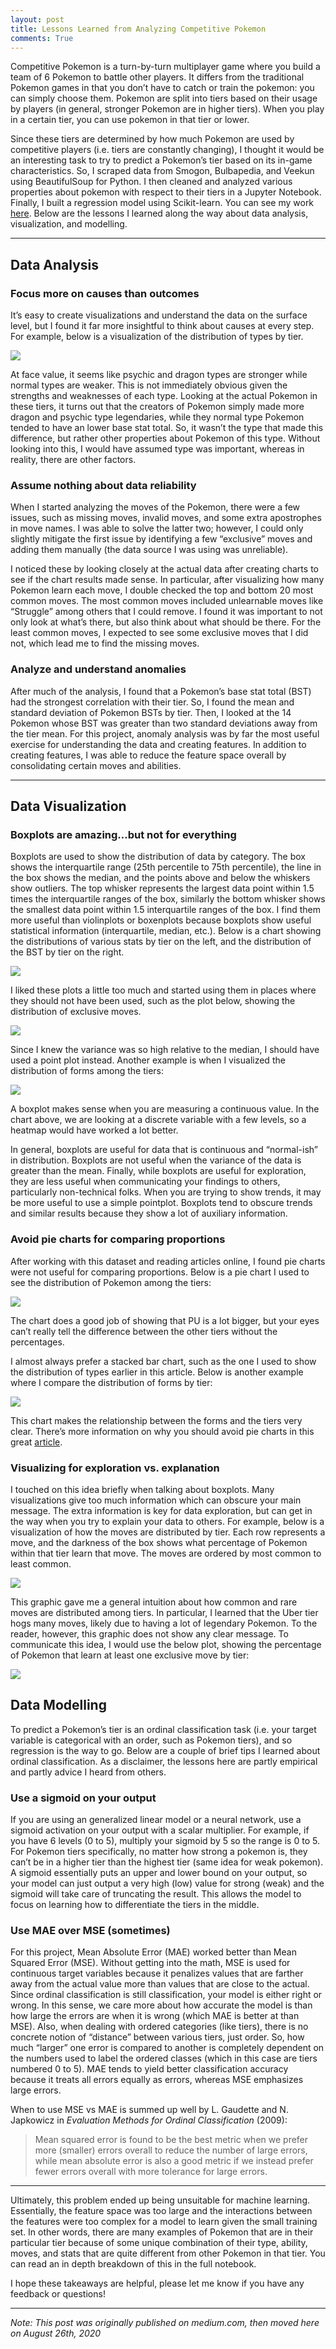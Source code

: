 ```yaml
---
layout: post
title: Lessons Learned from Analyzing Competitive Pokemon
comments: True
---
```


Competitive Pokemon is a turn-by-turn multiplayer game where you build a team
of 6 Pokemon to battle other players. It differs from the traditional Pokemon
games in that you don’t have to catch or train the pokemon: you can simply
choose them. Pokemon are split into tiers based on their usage by players (in
general, stronger Pokemon are in higher tiers). When you play in a certain
tier, you can use pokemon in that tier or lower.

Since these tiers are determined by how much Pokemon are used by competitive
players (i.e. tiers are constantly changing), I thought it would be an
interesting task to try to predict a Pokemon’s tier based on its in-game
characteristics. So, I scraped data from Smogon, Bulbapedia, and Veekun using
BeautifulSoup for Python. I then cleaned and analyzed various properties about
pokemon with respect to their tiers in a Jupyter Notebook. Finally, I built a
regression model using Scikit-learn. You can see my work
[here](https://github.com/n2cholas/pokemon-analysis).  Below are the lessons I
learned along the way about data analysis, visualization, and modelling.

<hr>

## Data Analysis

### Focus more on causes than outcomes

It’s easy to create visualizations and understand the data on the surface
level, but I found it far more insightful to think about causes at every step.
For example, below is a visualization of the distribution of types by tier.

![](/assets/images/posts/competitive-pokemon/typechart.png#center)

At face value, it seems like psychic and dragon types are stronger while normal
types are weaker. This is not immediately obvious given the strengths and
weaknesses of each type. Looking at the actual Pokemon in these tiers, it turns
out that the creators of Pokemon simply made more dragon and psychic type
legendaries, while they normal type Pokemon tended to have an lower base stat
total. So, it wasn’t the type that made this difference, but rather other
properties about Pokemon of this type. Without looking into this, I would have
assumed type was important, whereas in reality, there are other factors.


### Assume nothing about data reliability

When I started analyzing the moves of the Pokemon, there were a few issues,
such as missing moves, invalid moves, and some extra apostrophes in move names.
I was able to solve the latter two; however, I could only slightly mitigate the
first issue by identifying a few “exclusive” moves and adding them manually
(the data source I was using was unreliable).

I noticed these by looking closely at the actual data after creating charts to
see if the chart results made sense. In particular, after visualizing how many
Pokemon learn each move, I double checked the top and bottom 20 most common
moves. The most common moves included unlearnable moves like “Struggle” among
others that I could remove. I found it was important to not only look at what’s
there, but also think about what should be there. For the least common moves, I
expected to see some exclusive moves that I did not, which lead me to find the
missing moves.


### Analyze and understand anomalies

After much of the analysis, I found that a Pokemon’s base stat total (BST) had
the strongest correlation with their tier. So, I found the mean and standard
deviation of Pokemon BSTs by tier. Then, I looked at the 14 Pokemon whose BST
was greater than two standard deviations away from the tier mean. For this
project, anomaly analysis was by far the most useful exercise for understanding
the data and creating features. In addition to creating features, I was able to
reduce the feature space overall by consolidating certain moves and abilities.

<hr>

## Data Visualization

### Boxplots are amazing…but not for everything

Boxplots are used to show the distribution of data by category. The box shows
the interquartile range (25th percentile to 75th percentile), the line in the
box shows the median, and the points above and below the whiskers show
outliers. The top whisker represents the largest data point within 1.5 times
the interquartile ranges of the box, similarly the bottom whisker shows the
smallest data point within 1.5 interquartile ranges of the box. I find them
more useful than violinplots or boxenplots because boxplots show useful
statistical information (interquartile, median, etc.). Below is a chart showing
the distributions of various stats by tier on the left, and the distribution of
the BST by tier on the right.

![](/assets/images/posts/competitive-pokemon/boxplot1.png#center)

I liked these plots a little too much and started using them in places where
they should not have been used, such as the plot below, showing the
distribution of exclusive moves.

![](/assets/images/posts/competitive-pokemon/boxplot2.png#center)

Since I knew the variance was so high relative to the median, I should have
used a point plot instead. Another example is when I visualized the
distribution of forms among the tiers:

![](/assets/images/posts/competitive-pokemon/boxplot3.png#center)

A boxplot makes sense when you are measuring a continuous value. In the chart
above, we are looking at a discrete variable with a few levels, so a heatmap
would have worked a lot better.

In general, boxplots are useful for data that is continuous and “normal-ish” in
distribution. Boxplots are not useful when the variance of the data is greater
than the mean. Finally, while boxplots are useful for exploration, they are
less useful when communicating your findings to others, particularly
non-technical folks. When you are trying to show trends, it may be more useful
to use a simple pointplot. Boxplots tend to obscure trends and similar results
because they show a lot of auxiliary information.

### Avoid pie charts for comparing proportions

After working with this dataset and reading articles online, I found pie charts
were not useful for comparing proportions. Below is a pie chart I used to see
the distribution of Pokemon among the tiers:

![](/assets/images/posts/competitive-pokemon/piechart.png#center)

The chart does a good job of showing that PU is a lot bigger, but your eyes
can’t really tell the difference between the other tiers without the
percentages.

I almost always prefer a stacked bar chart, such as the one I used to show the
distribution of types earlier in this article. Below is another example where I
compare the distribution of forms by tier:

![](/assets/images/posts/competitive-pokemon/stackedbar.png#center)

This chart makes the relationship between the forms and the tiers very clear.
There’s more information on why you should avoid pie charts in this great
[article](https://medium.com/@KristinHenry/in-defense-of-pie-charts-and-why-you-shouldnt-use-them-df2e8ccb5f76).

### Visualizing for exploration vs. explanation

I touched on this idea briefly when talking about boxplots. Many visualizations
give too much information which can obscure your main message. The extra
information is key for data exploration, but can get in the way when you try to
explain your data to others. For example, below is a visualization of how the
moves are distributed by tier. Each row represents a move, and the darkness of
the box shows what percentage of Pokemon within that tier learn that move. The
moves are ordered by most common to least common.

![](/assets/images/posts/competitive-pokemon/percentheatmap.png#center)

This graphic gave me a general intuition about how common and rare moves are
distributed among tiers. In particular, I learned that the Uber tier hogs many
moves, likely due to having a lot of legendary Pokemon. To the reader, however,
this graphic does not show any clear message. To communicate this idea, I would
use the below plot, showing the percentage of Pokemon that learn at least one
exclusive move by tier:

![](/assets/images/posts/competitive-pokemon/percentmovebar.png#center)

## Data Modelling

To predict a Pokemon’s tier is an ordinal classification task (i.e. your target
variable is categorical with an order, such as Pokemon tiers), and so
regression is the way to go. Below are a couple of brief tips I learned about
ordinal classification. As a disclaimer, the lessons here are partly empirical
and partly advice I heard from others.

### Use a sigmoid on your output

If you are using an generalized linear model or a neural network, use a sigmoid
activation on your output with a scalar multiplier. For example, if you have 6
levels (0 to 5), multiply your sigmoid by 5 so the range is 0 to 5. For Pokemon
tiers specifically, no matter how strong a pokemon is, they can’t be in a
higher tier than the highest tier (same idea for weak pokemon). A sigmoid
essentially puts an upper and lower bound on your output, so your model can
just output a very high (low) value for strong (weak) and the sigmoid will take
care of truncating the result. This allows the model to focus on learning how
to differentiate the tiers in the middle.

### Use MAE over MSE (sometimes)

For this project, Mean Absolute Error (MAE) worked better than Mean Squared
Error (MSE). Without getting into the math, MSE is used for continuous target
variables because it penalizes values that are farther away from the actual
value more than values that are close to the actual. Since ordinal
classification is still classification, your model is either right or wrong. In
this sense, we care more about how accurate the model is than how large the
errors are when it is wrong (which MAE is better at than MSE). Also, when
dealing with ordered categories (like tiers), there is no concrete notion of
“distance” between various tiers, just order. So, how much “larger” one error
is compared to another is completely dependent on the numbers used to label the
ordered classes (which in this case are tiers numbered 0 to 5). MAE tends to
yield better classification accuracy because it treats all errors equally as
errors, whereas MSE emphasizes large errors.

When to use MSE vs MAE is summed up well by L. Gaudette and N. Japkowicz in
_Evaluation Methods for Ordinal Classification_ (2009):

> Mean squared error is found to be the best metric when we prefer more
> (smaller) errors overall to reduce the number of large errors, while mean
> absolute error is also a good metric if we instead prefer fewer errors
> overall with more tolerance for large errors.

<hr>

Ultimately, this problem ended up being unsuitable for machine learning.
Essentially, the feature space was too large and the interactions between the
features were too complex for a model to learn given the small training set. In
other words, there are many examples of Pokemon that are in their particular
tier because of some unique combination of their type, ability, moves, and
stats that are quite different from other Pokemon in that tier. You can read an
in depth breakdown of this in the full notebook.

I hope these takeaways are helpful, please let me know if you have any feedback
or questions!

<hr>

_Note: This post was originally published on medium.com, then moved here on
August 26th, 2020_
